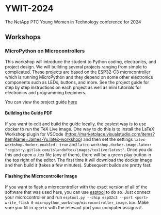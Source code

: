 # YWIT-2024
The NetApp PTC Young Women in Technology conference for 2024

## Workshops

### MicroPython on Microcontrollers
This workshop will introduce the student to Python coding, electronics, and project
design. We will building several projects ranging from simple to complicated. These
projects are based on the ESP32-C3 microcontroller which is running MicroPython and
they depend on some other electronics components such as LEDs, buttons, and more.
See the project guide for step by step instructions on each project as well as mini
tutorials for electronics and programming beginners.

You can view the project guide [here](https://netapp-ptc.github.io/YWIT-2024/project_guide.pdf)

#### Building the Guide PDF
If you want to edit and build the guide locally, the easiest way is to use docker to
run the TeX Live image. One way to do this is to install the LaTeX Workshop plugin for
VSCode (https://marketplace.visualstudio.com/items?itemName=James-Yu.latex-workshop) and
then set the settings `latex-workshop.docker.enabled: true` and
`latex-workshop.docker.image.latex: "registry.gitlab.com/islandoftex/images/texlive:latest"`.
Once you do this and open a .tex file (any of them), there will be a green play button in
the top right of the editor. The first time it will download the docker image and then build
it (takes a few minutes). Subsequent builds are pretty fast.

#### Flashing the Microcontroller Image
If you want to flash a microcontroller with the exact version of all of the software that was used
here, you can use [esptool](https://docs.espressif.com/projects/esptool/en/latest/esp32c3/esptool/index.html)
to do so. Just connect your microcontroller and run `esptool.py --chip esp32c3 --port <port> write_flash 0 micropython_workshop/microcontroller_image.bin`.
Make sure you fill in `<port>` with the relevant port your computer assigns it.
